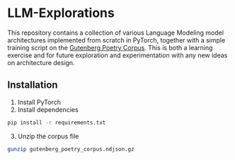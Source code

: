 # LLM-Explorations

This repository contains a collection of various Language Modeling model architectures implemented from scratch in PyTorch, together with a simple training script on the [Gutenberg Poetry Corpus](https://github.com/aparrish/gutenberg-poetry-corpus). This is both a learning exercise and for future exploration and experimentation with any new ideas on architecture design.

## Installation

1. Install PyTorch
2. Install dependencies
```bash
pip install -r requirements.txt
```
3. Unzip the corpus file
```bash
gunzip gutenberg_poetry_corpus.ndjson.gz
```